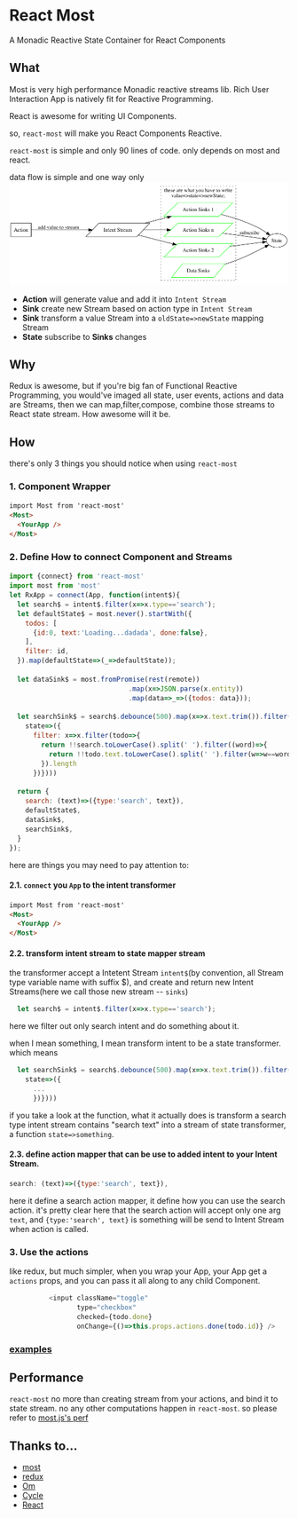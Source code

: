 # React Most
A Monadic Reactive State Container for React Components

## What
Most is very high performance Monadic reactive streams lib. Rich User Interaction App is natively fit for Reactive Programming.

React is awesome for writing UI Components.

so, `react-most` will make you React Components Reactive.

`react-most` is simple and only 90 lines of code. only depends on most and react.

data flow is simple and one way only
![](./docs/images/flow.dot.png)

- **Action** will generate value and add it into `Intent Stream`
- **Sink** create new Stream based on action type in `Intent Stream`
- **Sink** transform a value Stream into a `oldState=>newState` mapping Stream
- **State** subscribe to **Sinks** changes

## Why

Redux is awesome, but if you're big fan of Functional Reactive Programming, you would've imaged all state, user events, actions and data are Streams, then we can map,filter,compose, combine those streams to React state stream. How awesome will it be.

## How
there's only 3 things you should notice when using `react-most`

### 1. Component Wrapper
```html
import Most from 'react-most'
<Most>
  <YourApp />
</Most>
```
### 2. Define How to connect Component and Streams

```js
import {connect} from 'react-most'
import most from 'most'
let RxApp = connect(App, function(intent$){
  let search$ = intent$.filter(x=>x.type=='search');
  let defaultState$ = most.never().startWith({
    todos: [
      {id:0, text:'Loading...dadada', done:false},
    ],
    filter: id,
  }).map(defaultState=>(_=>defaultState));

  let dataSink$ = most.fromPromise(rest(remote))
                              .map(x=>JSON.parse(x.entity))
                              .map(data=>_=>({todos: data}));

  let searchSink$ = search$.debounce(500).map(x=>x.text.trim()).filter(search=>!!search).map(search=>(
    state=>({
      filter: x=>x.filter(todo=>{
        return !!search.toLowerCase().split(' ').filter((word)=>{
          return !!todo.text.toLowerCase().split(' ').filter(w=>w==word).length
        }).length
      })})))

  return {
    search: (text)=>({type:'search', text}),
    defaultState$,
    dataSink$,
    searchSink$,
  }
});
```
here are things you may need to pay attention to:

#### 2.1. `connect` you `App` to the intent transformer
```html
import Most from 'react-most'
<Most>
  <YourApp />
</Most>
```
#### 2.2. transform intent stream to state mapper stream

the transformer accept a Intetent Stream `intent$`(by convention, all Stream type variable name with suffix $), and create and return new Intent Streams(here we call those new stream -- `sinks`)

```js
  let search$ = intent$.filter(x=>x.type=='search');
```

  here we filter out only search intent and do something about it.

when I mean something, I mean transform intent to be a state transformer. which means

```js
  let searchSink$ = search$.debounce(500).map(x=>x.text.trim()).filter(search=>!!search).map(search=>(
    state=>({
      ...
      })})))
```

if you take a look at the function, what it actually does is transform a search type intent stream contains "search text" into a stream of state transformer, a function `state=>something`.

#### 2.3. define action mapper that can be use to added intent to your Intent Stream.

```js
search: (text)=>({type:'search', text}),
```
here it define a search action mapper, it define how you can use the search action. it's pretty clear here that the search action will accept only one arg `text`, and `{type:'search', text}` is something will be send to Intent Stream when action is called.

### 3. Use the actions
like redux, but much simpler, when you wrap your App, your App get a `actions` props, and you can pass it all along to any child Component.
```js
          <input className="toggle"
                 type="checkbox"
                 checked={todo.done}
                 onChange={()=>this.props.actions.done(todo.id)} />
```

### [examples](./examples)

## Performance
`react-most` no more than creating stream from your actions, and bind it to state stream. no any other computations happen in `react-most`. so please refer to [most.js's perf](https://github.com/cujojs/most/tree/master/test/perf)

## Thanks to...
- [most](https://github.com/cujojs/most)
- [redux](https://github.com/rackt/redux)
- [Om](https://github.com/omcljs/om)
- [Cycle](http://cycle.js.org/)
- [React](http://facebook.github.io/react/)
